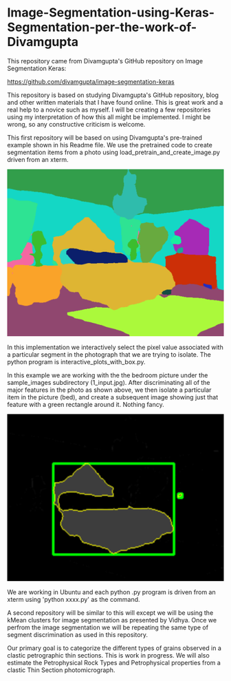 # Image-Segmentation-using-Keras-Segmentation-per-the-work-of-Divamgupta
This repository came from Divamgupta's GitHub repository on Image Segmentation Keras:

https://github.com/divamgupta/image-segmentation-keras

This repository is based on studying Divamgupta's GitHub repository, blog and other written materials  that I have found online. This is great work and a real help to a novice such as myself. I will be creating a few repositories using my interpretation of how this all might be implemented. I might be wrong, so any constructive criticism is welcome.

This first repository will be based on using Divamgupta's pre-trained example shown in his Readme file. We use the pretrained code to create segmentation items from a photo using load_pretrain_and_create_image.py driven from an xterm. 

![Image](bed_out.png)

In this implementation we interactively select the pixel value associated with a particular segment in the photograph that we are trying to isolate. The python program is interactive_plots_with_box.py. 

In this example we are working with the the bedroom picture under the sample_images subdirectory (1_input.jpg). After discriminating all of the major features in the photo as shown above, we then isolate a particular item in the picture (bed), and create a subsequent image showing just that feature with a green rectangle around it. Nothing fancy. 

![Image](bed_labels_box.png)

We are working in Ubuntu and each python .py program is driven from an xterm using 'python xxxx.py' as the command. 

A second repository will be similar to this will except we will be using the kMean clusters for image segmentation as presented by Vidhya. Once we perfrom the image segmentation we will be repeating the same type of segment discrimination as used in this repository.

Our primary goal is to categorize the different types of grains observed in a clastic petrographic thin sections. This is work in progress. We will also estimate the Petrophysical Rock Types and Petrophysical properties from a clastic Thin Section photomicrograph.


